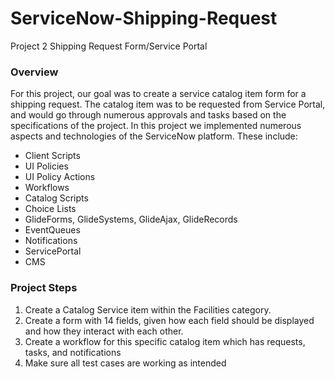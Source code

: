 # ServiceNow-Shipping-Request
Project 2 Shipping Request Form/Service Portal

### **Overview**

For this project, our goal was to create a service catalog item form for a shipping request. The catalog item was to be requested from Service Portal, and would go through numerous approvals and tasks based on the specifications of the project. In this project we implemented numerous aspects and technologies of the ServiceNow platform. These include:

- Client Scripts
- UI Policies
- UI Policy Actions
- Workflows
- Catalog Scripts
- Choice Lists
- GlideForms, GlideSystems, GlideAjax, GlideRecords
- EventQueues
- Notifications
- ServicePortal
- CMS

### **Project Steps**

1. Create a Catalog Service item within the Facilities category.
2. Create a form with 14 fields, given how each field should be displayed and how they interact with each other.
3. Create a workflow for this specific catalog item which has requests, tasks, and notifications
4. Make sure all test cases are working as intended
